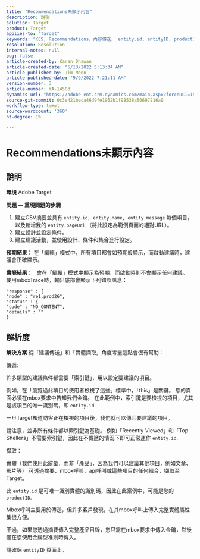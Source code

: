 ```yaml
---
title: "Recommendations未顯示內容"
description: 說明
solution: Target
product: Target
applies-to: "Target"
keywords: "KCS, Recommendations，內容傳送， entity.id, entityID, productID, key, identifier"
resolution: Resolution
internal-notes: null
bug: false
article-created-by: Karan Dhawan
article-created-date: "5/13/2022 5:13:34 AM"
article-published-by: Jim Menn
article-published-date: "9/9/2022 7:21:11 AM"
version-number: 3
article-number: KA-14503
dynamics-url: "https://adobe-ent.crm.dynamics.com/main.aspx?forceUCI=1&pagetype=entityrecord&etn=knowledgearticle&id=45c52a6f-7bd2-ec11-a7b5-00224809c101"
source-git-commit: 0c3e421beca46d9fe1952b1f98538a50697216a0
workflow-type: tm+mt
source-wordcount: '360'
ht-degree: 1%

---
```


# Recommendations未顯示內容

## 說明


<b>環境</b>
Adobe Target

<b>問題 — 重現問題的步驟</b>

1. 建立CSV摘要並具有 `entity.id, entity.name, entity.message` 每個項目，以及新增我的 `entity.pageUrl` （將此設定為範例頁面的絕對URL）。
2. 建立設計並設定條件。
3. 建立建議活動，並使用設計、條件和集合進行設定。


<b>預期結果：</b>
在「編輯」模式中，所有項目都會如預期般顯示，而啟動建議時，建議會正確顯示。

<b>實際結果：</b>
&#x200B; &#x200B; &#x200B; &#x200B;會在「編輯」模式中顯示為預期，而啟動時則不會顯示任何建議。
使用mboxTrace時，輸出底部會顯示下列錯誤訊息：

```
"response" : {
"node" : "re1.prod26",
"status" : {
"code" : "NO_CONTENT",
"details" : ""
}
```

## 解析度


<b>解決方案</b>
從「建議傳送」和「實體擷取」角度考量這點會很有幫助：



傳遞:

許多類型的建議條件都需要「索引鍵」，用以設定要建議的項目。

例如，在「瀏覽過此項目的使用者檢視了這些」標準中，「this」是關鍵。 您的頁面必須在mbox要求中告知我們金鑰。 在此範例中，索引鍵是要檢視的項目，尤其是該項目的唯一識別碼，即 `entity.id`.

一旦Target知道訪客正在檢視的項目後，我們就可以傳回要建議的項目。

請注意，並非所有條件都以索引鍵為基礎。 例如「Recently Viewed」和「Top Shellers」不需要索引鍵，因此在不傳遞的情況下即可正常運作 `entity.id`.



擷取：

實體（我們使用此辭彙，而非「產品」，因為我們可以建議其他項目，例如文章、影片等） 可透過摘要、mbox呼叫、api呼叫或這些項目的任何組合，擷取至Target。

此 `entity.id` 是可唯一識別實體的識別碼，因此在此案例中，可能是您的 `productID`.

Mbox呼叫主要用於傳送，但許多客戶發現，在其mbox呼叫上傳入完整實體屬性集很方便。

不過，如果您透過摘要傳入完整產品目錄，您只需在mbox要求中傳入金鑰，然後僅在您使用金鑰型准則時傳入。



請確保 `entityID` 頁面上。
